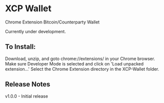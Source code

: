 # XCP Wallet

Chrome Extension Bitcoin/Counterparty Wallet

Currently under development.

## To Install:

Download, unzip, and goto chrome://extensions/ in your Chrome browser. Make sure Developer Mode is selected and click on 'Load unpacked extension...' Select the Chrome Extension directory in the XCP-Wallet folder.

## Release Notes

v1.0.0 - Initial release
